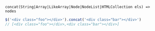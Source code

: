     concat(String|Array|LikeArray|Node|NodeList|HTMLCollection els) => nodes

~~~js
$('<div class="foo"></div>').concat('<div class="bar"></div>')
// [<div class="foo"></div>,<div class="bar"></div>]
~~~